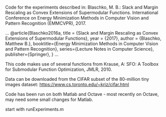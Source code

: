 Code for the experiments described in: Blaschko, M. B.: Slack and Margin Rescaling as Convex Extensions of Supermodular Functions. International Conference on Energy Minimization Methods in Computer Vision and Pattern Recognition (EMMCVPR), 2017.

...
@article{Blaschko2016a,
title = {Slack and Margin Rescaling as Convex Extensions of Supermodular 
Functions},
year = {2017},
author = {Blaschko, Matthew B.},
booktitle={Energy Minimization Methods in Computer Vision and Pattern 
Recognition},
series={Lecture Notes in Computer Science},
publisher={Springer},
}
...

This code makes use of several functions from Krause, A: SFO: A Toolbox for Submodular Function Optimization, JMLR, 2010.

Data can be downloaded from the CIFAR subset of the 80-million tiny images dataset: https://www.cs.toronto.edu/~kriz/cifar.html

Code has been run on both Matlab and Octave - most recently on Octave, may need some small changes for Matlab.

start with runExperiments.m
